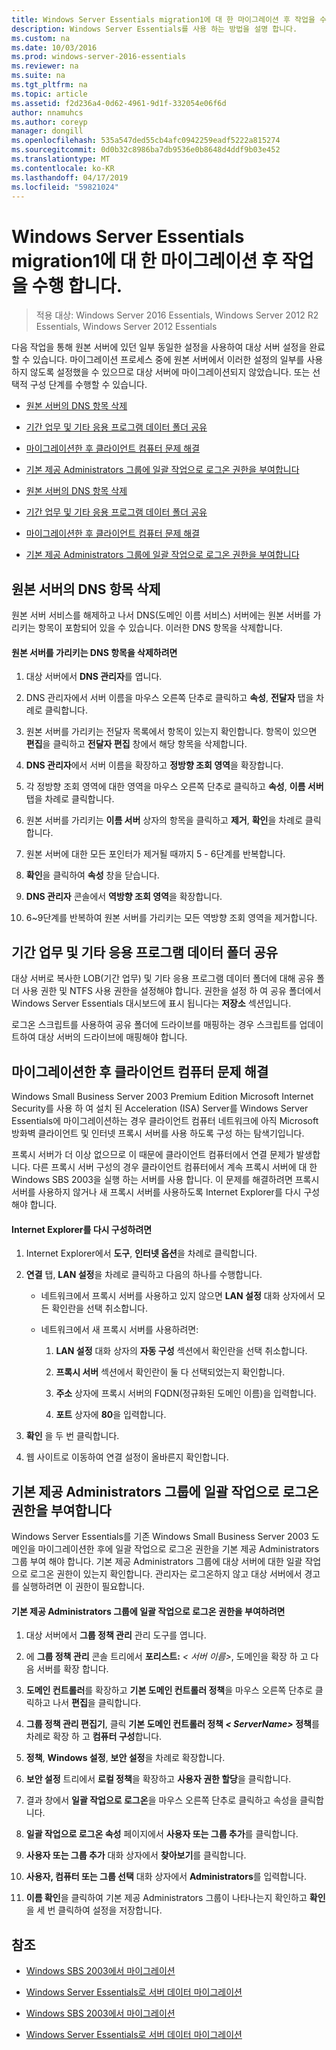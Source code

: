 ```yaml
---
title: Windows Server Essentials migration1에 대 한 마이그레이션 후 작업을 수행 합니다.
description: Windows Server Essentials를 사용 하는 방법을 설명 합니다.
ms.custom: na
ms.date: 10/03/2016
ms.prod: windows-server-2016-essentials
ms.reviewer: na
ms.suite: na
ms.tgt_pltfrm: na
ms.topic: article
ms.assetid: f2d236a4-0d62-4961-9d1f-332054e06f6d
author: nnamuhcs
ms.author: coreyp
manager: dongill
ms.openlocfilehash: 535a547ded55cb4afc0942259eadf5222a815274
ms.sourcegitcommit: 0d0b32c8986ba7db9536e0b8648d4ddf9b03e452
ms.translationtype: MT
ms.contentlocale: ko-KR
ms.lasthandoff: 04/17/2019
ms.locfileid: "59821024"
---
```

# <a name="perform-post-migration-tasks-for-windows-server-essentials-migration1"></a>Windows Server Essentials migration1에 대 한 마이그레이션 후 작업을 수행 합니다.

>적용 대상: Windows Server 2016 Essentials, Windows Server 2012 R2 Essentials, Windows Server 2012 Essentials

다음 작업을 통해 원본 서버에 있던 일부 동일한 설정을 사용하여 대상 서버 설정을 완료할 수 있습니다. 마이그레이션 프로세스 중에 원본 서버에서 이러한 설정의 일부를 사용하지 않도록 설정했을 수 있으므로 대상 서버에 마이그레이션되지 않았습니다. 또는 선택적 구성 단계를 수행할 수 있습니다.  
  

-   [원본 서버의 DNS 항목 삭제](Perform-post-migration-tasks-for-Windows-Server-Essentials-migration.md#BKMK_DeleteDNSEntries)  
  
-   [기간 업무 및 기타 응용 프로그램 데이터 폴더 공유](Perform-post-migration-tasks-for-Windows-Server-Essentials-migration.md#BKMK_ShareLineOfBusinessAndOtherApplications)  
  
-   [마이그레이션한 후 클라이언트 컴퓨터 문제 해결](Perform-post-migration-tasks-for-Windows-Server-Essentials-migration.md#BKMK_FixClientComputerIssuesAfterMigrating)  
  
-   [기본 제공 Administrators 그룹에 일괄 작업으로 로그온 권한을 부여합니다](Perform-post-migration-tasks-for-Windows-Server-Essentials-migration.md#BKMK_AdminGroup)  

-   [원본 서버의 DNS 항목 삭제](../migrate/Perform-post-migration-tasks-for-Windows-Server-Essentials-migration.md#BKMK_DeleteDNSEntries)  
  
-   [기간 업무 및 기타 응용 프로그램 데이터 폴더 공유](../migrate/Perform-post-migration-tasks-for-Windows-Server-Essentials-migration.md#BKMK_ShareLineOfBusinessAndOtherApplications)  
  
-   [마이그레이션한 후 클라이언트 컴퓨터 문제 해결](../migrate/Perform-post-migration-tasks-for-Windows-Server-Essentials-migration.md#BKMK_FixClientComputerIssuesAfterMigrating)  
  
-   [기본 제공 Administrators 그룹에 일괄 작업으로 로그온 권한을 부여합니다](../migrate/Perform-post-migration-tasks-for-Windows-Server-Essentials-migration.md#BKMK_AdminGroup)  

  
##  <a name="BKMK_DeleteDNSEntries"></a> 원본 서버의 DNS 항목 삭제  
 원본 서버 서비스를 해제하고 나서 DNS(도메인 이름 서비스) 서버에는 원본 서버를 가리키는 항목이 포함되어 있을 수 있습니다. 이러한 DNS 항목을 삭제합니다.  
  
#### <a name="to-delete-dns-entries-that-point-to-the-source-server"></a>원본 서버를 가리키는 DNS 항목을 삭제하려면  
  
1.  대상 서버에서 **DNS 관리자**를 엽니다.  
  
2.  DNS 관리자에서 서버 이름을 마우스 오른쪽 단추로 클릭하고 **속성**, **전달자** 탭을 차례로 클릭합니다.  
  
3.  원본 서버를 가리키는 전달자 목록에서 항목이 있는지 확인합니다. 항목이 있으면 **편집**을 클릭하고 **전달자 편집** 창에서 해당 항목을 삭제합니다.  
  
4.  **DNS 관리자**에서 서버 이름을 확장하고 **정방향 조회 영역**을 확장합니다.  
  
5.  각 정방향 조회 영역에 대한 영역을 마우스 오른쪽 단추로 클릭하고 **속성**, **이름 서버** 탭을 차례로 클릭합니다.  
  
6.  원본 서버를 가리키는 **이름 서버** 상자의 항목을 클릭하고 **제거**, **확인**을 차례로 클릭합니다.  
  
7.  원본 서버에 대한 모든 포인터가 제거될 때까지 5 - 6단계를 반복합니다.  
  
8.  **확인**을 클릭하여 **속성** 창을 닫습니다.  
  
9. **DNS 관리자** 콘솔에서 **역방향 조회 영역**을 확장합니다.  
  
10. 6~9단계를 반복하여 원본 서버를 가리키는 모든 역방향 조회 영역을 제거합니다.  
  
##  <a name="BKMK_ShareLineOfBusinessAndOtherApplications"></a> 기간 업무 및 기타 응용 프로그램 데이터 폴더 공유  
 대상 서버로 복사한 LOB(기간 업무) 및 기타 응용 프로그램 데이터 폴더에 대해 공유 폴더 사용 권한 및 NTFS 사용 권한을 설정해야 합니다. 권한을 설정 하 여 공유 폴더에서 Windows Server Essentials 대시보드에 표시 됩니다는 **저장소** 섹션입니다.  
  
 로그온 스크립트를 사용하여 공유 폴더에 드라이브를 매핑하는 경우 스크립트를 업데이트하여 대상 서버의 드라이브에 매핑해야 합니다.  
  
##  <a name="BKMK_FixClientComputerIssuesAfterMigrating"></a> 마이그레이션한 후 클라이언트 컴퓨터 문제 해결  
 Windows Small Business Server 2003 Premium Edition Microsoft Internet Security를 사용 하 여 설치 된 Acceleration (ISA) Server를 Windows Server Essentials에 마이그레이션하는 경우 클라이언트 컴퓨터 네트워크에 아직 Microsoft 방화벽 클라이언트 및 인터넷 프록시 서버를 사용 하도록 구성 하는 탐색기입니다.  
  
 프록시 서버가 더 이상 없으므로 이 때문에 클라이언트 컴퓨터에서 연결 문제가 발생합니다. 다른 프록시 서버 구성의 경우 클라이언트 컴퓨터에서 계속 프록시 서버에 대 한 Windows SBS 2003을 실행 하는 서버를 사용 합니다. 이 문제를 해결하려면 프록시 서버를 사용하지 않거나 새 프록시 서버를 사용하도록 Internet Explorer를 다시 구성해야 합니다.  
  
#### <a name="to-reconfigure-internet-explorer"></a>Internet Explorer를 다시 구성하려면  
  
1.  Internet Explorer에서 **도구**, **인터넷 옵션**을 차례로 클릭합니다.  
  
2.  **연결** 탭, **LAN 설정**을 차례로 클릭하고 다음의 하나를 수행합니다.  
  
    -   네트워크에서 프록시 서버를 사용하고 있지 않으면 **LAN 설정** 대화 상자에서 모든 확인란을 선택 취소합니다.  
  
    -   네트워크에서 새 프록시 서버를 사용하려면:  
  
        1.  **LAN 설정** 대화 상자의 **자동 구성** 섹션에서 확인란을 선택 취소합니다.  
  
        2.  **프록시 서버** 섹션에서 확인란이 둘 다 선택되었는지 확인합니다.  
  
        3.  **주소** 상자에 프록시 서버의 FQDN(정규화된 도메인 이름)을 입력합니다.  
  
        4.  **포트** 상자에 **80**을 입력합니다.  
  
3.  **확인** 을 두 번 클릭합니다.  
  
4.  웹 사이트로 이동하여 연결 설정이 올바른지 확인합니다.  
  
##  <a name="BKMK_AdminGroup"></a> 기본 제공 Administrators 그룹에 일괄 작업으로 로그온 권한을 부여합니다  
 Windows Server Essentials를 기존 Windows Small Business Server 2003 도메인을 마이그레이션한 후에 일괄 작업으로 로그온 권한을 기본 제공 Administrators 그룹 부여 해야 합니다. 기본 제공 Administrators 그룹에 대상 서버에 대한 일괄 작업으로 로그온 권한이 있는지 확인합니다. 관리자는 로그온하지 않고 대상 서버에서 경고를 실행하려면 이 권한이 필요합니다.  
  
#### <a name="to-give-the-built-in-administrators-group-the-right-to-log-on-as-a-batch-job"></a>기본 제공 Administrators 그룹에 일괄 작업으로 로그온 권한을 부여하려면  
  
1.  대상 서버에서 **그룹 정책 관리** 관리 도구를 엽니다.  
  
2.  에 **그룹 정책 관리** 콘솔 트리에서 **포리스트:** *< 서버 이름\>*, 도메인을 확장 하 고 다음 서버를 확장 합니다.  
  
3.  **도메인 컨트롤러**를 확장하고 **기본 도메인 컨트롤러 정책**을 마우스 오른쪽 단추로 클릭하고 나서 **편집**을 클릭합니다.  
  
4.  **그룹 정책 관리 편집기**, 클릭 **기본 도메인 컨트롤러 정책 ***< ServerName\>*** 정책**를 차례로 확장 하 고  **컴퓨터 구성**합니다.  
  
5.  **정책**, **Windows 설정**, **보안 설정**을 차례로 확장합니다.  
  
6.  **보안 설정** 트리에서 **로컬 정책**을 확장하고 **사용자 권한 할당**을 클릭합니다.  
  
7.  결과 창에서 **일괄 작업으로 로그온**을 마우스 오른쪽 단추로 클릭하고 속성을 클릭합니다.  
  
8.  **일괄 작업으로 로그온 속성** 페이지에서 **사용자 또는 그룹 추가**를 클릭합니다.  
  
9. **사용자 또는 그룹 추가** 대화 상자에서 **찾아보기**를 클릭합니다.  
  
10. **사용자, 컴퓨터 또는 그룹 선택** 대화 상자에서 **Administrators**를 입력합니다.  
  
11. **이름 확인**을 클릭하여 기본 제공 Administrators 그룹이 나타나는지 확인하고 **확인**을 세 번 클릭하여 설정을 저장합니다.  
  
## <a name="see-also"></a>참조  
  

-   [Windows SBS 2003에서 마이그레이션](Migrate-Windows-Small-Business-Server-2003-to-Windows-Server-Essentials.md)  
  
-   [Windows Server Essentials로 서버 데이터 마이그레이션](Migrate-Server-Data-to-Windows-Server-Essentials.md)

-   [Windows SBS 2003에서 마이그레이션](../migrate/Migrate-Windows-Small-Business-Server-2003-to-Windows-Server-Essentials.md)  
  
-   [Windows Server Essentials로 서버 데이터 마이그레이션](../migrate/Migrate-Server-Data-to-Windows-Server-Essentials.md)

